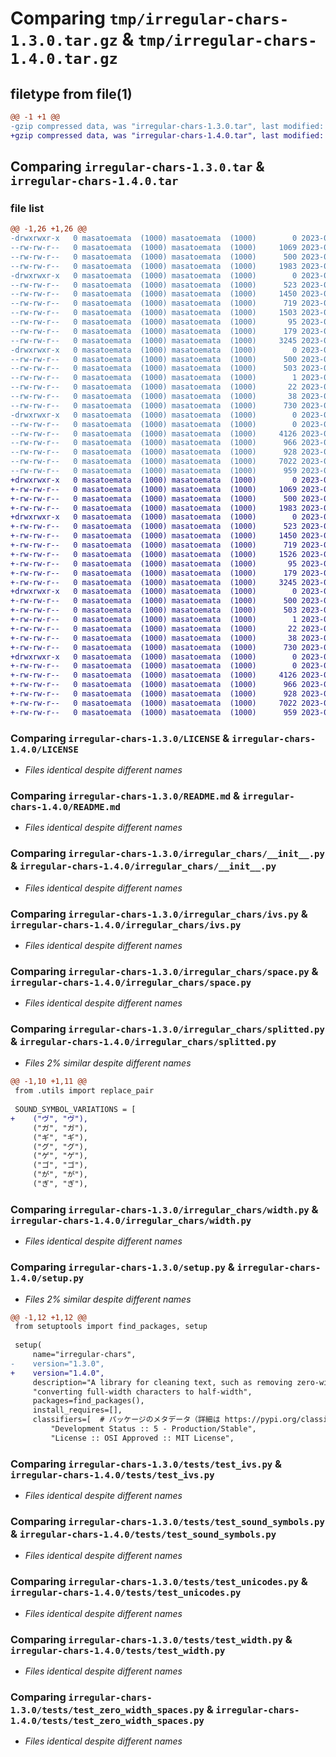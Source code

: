 # Comparing `tmp/irregular-chars-1.3.0.tar.gz` & `tmp/irregular-chars-1.4.0.tar.gz`

## filetype from file(1)

```diff
@@ -1 +1 @@
-gzip compressed data, was "irregular-chars-1.3.0.tar", last modified: Sat Jun 24 21:19:07 2023, max compression
+gzip compressed data, was "irregular-chars-1.4.0.tar", last modified: Thu Aug  3 07:04:00 2023, max compression
```

## Comparing `irregular-chars-1.3.0.tar` & `irregular-chars-1.4.0.tar`

### file list

```diff
@@ -1,26 +1,26 @@
-drwxrwxr-x   0 masatoemata  (1000) masatoemata  (1000)        0 2023-06-24 21:19:07.955727 irregular-chars-1.3.0/
--rw-rw-r--   0 masatoemata  (1000) masatoemata  (1000)     1069 2023-06-24 15:34:45.000000 irregular-chars-1.3.0/LICENSE
--rw-rw-r--   0 masatoemata  (1000) masatoemata  (1000)      500 2023-06-24 21:19:07.955727 irregular-chars-1.3.0/PKG-INFO
--rw-rw-r--   0 masatoemata  (1000) masatoemata  (1000)     1983 2023-06-24 21:18:39.000000 irregular-chars-1.3.0/README.md
-drwxrwxr-x   0 masatoemata  (1000) masatoemata  (1000)        0 2023-06-24 21:19:07.951727 irregular-chars-1.3.0/irregular_chars/
--rw-rw-r--   0 masatoemata  (1000) masatoemata  (1000)      523 2023-06-24 20:03:06.000000 irregular-chars-1.3.0/irregular_chars/__init__.py
--rw-rw-r--   0 masatoemata  (1000) masatoemata  (1000)     1450 2023-06-24 21:06:00.000000 irregular-chars-1.3.0/irregular_chars/ivs.py
--rw-rw-r--   0 masatoemata  (1000) masatoemata  (1000)      719 2023-06-24 20:15:01.000000 irregular-chars-1.3.0/irregular_chars/space.py
--rw-rw-r--   0 masatoemata  (1000) masatoemata  (1000)     1503 2023-06-24 19:36:27.000000 irregular-chars-1.3.0/irregular_chars/splitted.py
--rw-rw-r--   0 masatoemata  (1000) masatoemata  (1000)       95 2023-06-24 18:51:05.000000 irregular-chars-1.3.0/irregular_chars/unicodes.py
--rw-rw-r--   0 masatoemata  (1000) masatoemata  (1000)      179 2023-06-24 20:06:39.000000 irregular-chars-1.3.0/irregular_chars/utils.py
--rw-rw-r--   0 masatoemata  (1000) masatoemata  (1000)     3245 2023-06-24 19:58:04.000000 irregular-chars-1.3.0/irregular_chars/width.py
-drwxrwxr-x   0 masatoemata  (1000) masatoemata  (1000)        0 2023-06-24 21:19:07.955727 irregular-chars-1.3.0/irregular_chars.egg-info/
--rw-rw-r--   0 masatoemata  (1000) masatoemata  (1000)      500 2023-06-24 21:19:07.000000 irregular-chars-1.3.0/irregular_chars.egg-info/PKG-INFO
--rw-rw-r--   0 masatoemata  (1000) masatoemata  (1000)      503 2023-06-24 21:19:07.000000 irregular-chars-1.3.0/irregular_chars.egg-info/SOURCES.txt
--rw-rw-r--   0 masatoemata  (1000) masatoemata  (1000)        1 2023-06-24 21:19:07.000000 irregular-chars-1.3.0/irregular_chars.egg-info/dependency_links.txt
--rw-rw-r--   0 masatoemata  (1000) masatoemata  (1000)       22 2023-06-24 21:19:07.000000 irregular-chars-1.3.0/irregular_chars.egg-info/top_level.txt
--rw-rw-r--   0 masatoemata  (1000) masatoemata  (1000)       38 2023-06-24 21:19:07.955727 irregular-chars-1.3.0/setup.cfg
--rw-rw-r--   0 masatoemata  (1000) masatoemata  (1000)      730 2023-06-24 21:18:59.000000 irregular-chars-1.3.0/setup.py
-drwxrwxr-x   0 masatoemata  (1000) masatoemata  (1000)        0 2023-06-24 21:19:07.955727 irregular-chars-1.3.0/tests/
--rw-rw-r--   0 masatoemata  (1000) masatoemata  (1000)        0 2023-06-24 14:44:31.000000 irregular-chars-1.3.0/tests/__init__.py
--rw-rw-r--   0 masatoemata  (1000) masatoemata  (1000)     4126 2023-06-24 21:13:44.000000 irregular-chars-1.3.0/tests/test_ivs.py
--rw-rw-r--   0 masatoemata  (1000) masatoemata  (1000)      966 2023-06-24 20:03:43.000000 irregular-chars-1.3.0/tests/test_sound_symbols.py
--rw-rw-r--   0 masatoemata  (1000) masatoemata  (1000)      928 2023-06-24 19:04:32.000000 irregular-chars-1.3.0/tests/test_unicodes.py
--rw-rw-r--   0 masatoemata  (1000) masatoemata  (1000)     7022 2023-06-24 20:58:27.000000 irregular-chars-1.3.0/tests/test_width.py
--rw-rw-r--   0 masatoemata  (1000) masatoemata  (1000)      959 2023-06-24 20:03:34.000000 irregular-chars-1.3.0/tests/test_zero_width_spaces.py
+drwxrwxr-x   0 masatoemata  (1000) masatoemata  (1000)        0 2023-08-03 07:04:00.646910 irregular-chars-1.4.0/
+-rw-rw-r--   0 masatoemata  (1000) masatoemata  (1000)     1069 2023-06-24 15:34:45.000000 irregular-chars-1.4.0/LICENSE
+-rw-rw-r--   0 masatoemata  (1000) masatoemata  (1000)      500 2023-08-03 07:04:00.646910 irregular-chars-1.4.0/PKG-INFO
+-rw-rw-r--   0 masatoemata  (1000) masatoemata  (1000)     1983 2023-06-24 21:18:39.000000 irregular-chars-1.4.0/README.md
+drwxrwxr-x   0 masatoemata  (1000) masatoemata  (1000)        0 2023-08-03 07:04:00.642910 irregular-chars-1.4.0/irregular_chars/
+-rw-rw-r--   0 masatoemata  (1000) masatoemata  (1000)      523 2023-06-24 20:03:06.000000 irregular-chars-1.4.0/irregular_chars/__init__.py
+-rw-rw-r--   0 masatoemata  (1000) masatoemata  (1000)     1450 2023-06-24 21:06:00.000000 irregular-chars-1.4.0/irregular_chars/ivs.py
+-rw-rw-r--   0 masatoemata  (1000) masatoemata  (1000)      719 2023-06-24 20:15:01.000000 irregular-chars-1.4.0/irregular_chars/space.py
+-rw-rw-r--   0 masatoemata  (1000) masatoemata  (1000)     1526 2023-08-03 07:03:11.000000 irregular-chars-1.4.0/irregular_chars/splitted.py
+-rw-rw-r--   0 masatoemata  (1000) masatoemata  (1000)       95 2023-06-24 18:51:05.000000 irregular-chars-1.4.0/irregular_chars/unicodes.py
+-rw-rw-r--   0 masatoemata  (1000) masatoemata  (1000)      179 2023-06-24 20:06:39.000000 irregular-chars-1.4.0/irregular_chars/utils.py
+-rw-rw-r--   0 masatoemata  (1000) masatoemata  (1000)     3245 2023-06-24 19:58:04.000000 irregular-chars-1.4.0/irregular_chars/width.py
+drwxrwxr-x   0 masatoemata  (1000) masatoemata  (1000)        0 2023-08-03 07:04:00.642910 irregular-chars-1.4.0/irregular_chars.egg-info/
+-rw-rw-r--   0 masatoemata  (1000) masatoemata  (1000)      500 2023-08-03 07:04:00.000000 irregular-chars-1.4.0/irregular_chars.egg-info/PKG-INFO
+-rw-rw-r--   0 masatoemata  (1000) masatoemata  (1000)      503 2023-08-03 07:04:00.000000 irregular-chars-1.4.0/irregular_chars.egg-info/SOURCES.txt
+-rw-rw-r--   0 masatoemata  (1000) masatoemata  (1000)        1 2023-08-03 07:04:00.000000 irregular-chars-1.4.0/irregular_chars.egg-info/dependency_links.txt
+-rw-rw-r--   0 masatoemata  (1000) masatoemata  (1000)       22 2023-08-03 07:04:00.000000 irregular-chars-1.4.0/irregular_chars.egg-info/top_level.txt
+-rw-rw-r--   0 masatoemata  (1000) masatoemata  (1000)       38 2023-08-03 07:04:00.646910 irregular-chars-1.4.0/setup.cfg
+-rw-rw-r--   0 masatoemata  (1000) masatoemata  (1000)      730 2023-08-03 07:03:26.000000 irregular-chars-1.4.0/setup.py
+drwxrwxr-x   0 masatoemata  (1000) masatoemata  (1000)        0 2023-08-03 07:04:00.646910 irregular-chars-1.4.0/tests/
+-rw-rw-r--   0 masatoemata  (1000) masatoemata  (1000)        0 2023-06-24 14:44:31.000000 irregular-chars-1.4.0/tests/__init__.py
+-rw-rw-r--   0 masatoemata  (1000) masatoemata  (1000)     4126 2023-06-24 21:13:44.000000 irregular-chars-1.4.0/tests/test_ivs.py
+-rw-rw-r--   0 masatoemata  (1000) masatoemata  (1000)      966 2023-06-24 20:03:43.000000 irregular-chars-1.4.0/tests/test_sound_symbols.py
+-rw-rw-r--   0 masatoemata  (1000) masatoemata  (1000)      928 2023-06-24 19:04:32.000000 irregular-chars-1.4.0/tests/test_unicodes.py
+-rw-rw-r--   0 masatoemata  (1000) masatoemata  (1000)     7022 2023-06-24 20:58:27.000000 irregular-chars-1.4.0/tests/test_width.py
+-rw-rw-r--   0 masatoemata  (1000) masatoemata  (1000)      959 2023-06-24 20:03:34.000000 irregular-chars-1.4.0/tests/test_zero_width_spaces.py
```

### Comparing `irregular-chars-1.3.0/LICENSE` & `irregular-chars-1.4.0/LICENSE`

 * *Files identical despite different names*

### Comparing `irregular-chars-1.3.0/README.md` & `irregular-chars-1.4.0/README.md`

 * *Files identical despite different names*

### Comparing `irregular-chars-1.3.0/irregular_chars/__init__.py` & `irregular-chars-1.4.0/irregular_chars/__init__.py`

 * *Files identical despite different names*

### Comparing `irregular-chars-1.3.0/irregular_chars/ivs.py` & `irregular-chars-1.4.0/irregular_chars/ivs.py`

 * *Files identical despite different names*

### Comparing `irregular-chars-1.3.0/irregular_chars/space.py` & `irregular-chars-1.4.0/irregular_chars/space.py`

 * *Files identical despite different names*

### Comparing `irregular-chars-1.3.0/irregular_chars/splitted.py` & `irregular-chars-1.4.0/irregular_chars/splitted.py`

 * *Files 2% similar despite different names*

```diff
@@ -1,10 +1,11 @@
 from .utils import replace_pair
 
 SOUND_SYMBOL_VARIATIONS = [
+    ("ヴ", "ヴ"),
     ("ガ", "ガ"),
     ("ギ", "ギ"),
     ("グ", "グ"),
     ("ゲ", "ゲ"),
     ("ゴ", "ゴ"),
     ("が", "が"),
     ("ぎ", "ぎ"),
```

### Comparing `irregular-chars-1.3.0/irregular_chars/width.py` & `irregular-chars-1.4.0/irregular_chars/width.py`

 * *Files identical despite different names*

### Comparing `irregular-chars-1.3.0/setup.py` & `irregular-chars-1.4.0/setup.py`

 * *Files 2% similar despite different names*

```diff
@@ -1,12 +1,12 @@
 from setuptools import find_packages, setup
 
 setup(
     name="irregular-chars",
-    version="1.3.0",
+    version="1.4.0",
     description="A library for cleaning text, such as removing zero-width characters or"
     "converting full-width characters to half-width",
     packages=find_packages(),
     install_requires=[],
     classifiers=[  # パッケージのメタデータ（詳細は https://pypi.org/classifiers/ を参照）
         "Development Status :: 5 - Production/Stable",
         "License :: OSI Approved :: MIT License",
```

### Comparing `irregular-chars-1.3.0/tests/test_ivs.py` & `irregular-chars-1.4.0/tests/test_ivs.py`

 * *Files identical despite different names*

### Comparing `irregular-chars-1.3.0/tests/test_sound_symbols.py` & `irregular-chars-1.4.0/tests/test_sound_symbols.py`

 * *Files identical despite different names*

### Comparing `irregular-chars-1.3.0/tests/test_unicodes.py` & `irregular-chars-1.4.0/tests/test_unicodes.py`

 * *Files identical despite different names*

### Comparing `irregular-chars-1.3.0/tests/test_width.py` & `irregular-chars-1.4.0/tests/test_width.py`

 * *Files identical despite different names*

### Comparing `irregular-chars-1.3.0/tests/test_zero_width_spaces.py` & `irregular-chars-1.4.0/tests/test_zero_width_spaces.py`

 * *Files identical despite different names*


